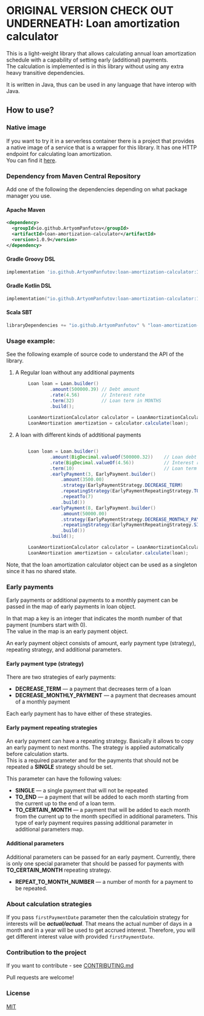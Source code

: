 # ORIGINAL VERSION CHECK OUT UNDERNEATH: Loan amortization calculator
This is a light-weight library that allows calculating annual loan amortization schedule with a capability of setting early (additional) payments. </br>
The calculation is implemented is in this library without using any extra heavy transitive dependencies.

It is written in Java, thus can be used in any language that have interop with Java.

## How to use?
### Native image
If you want to try it in a serverless container there is a project that provides a native image of a service that is a wrapper for this library. It has one HTTP endpoint for calculating loan amortization.
</br> 
You can find it [here](https://github.com/ArtyomPanfutov/loan-amortization-calculator-service).
### Dependency from Maven Central Repository
Add one of the following the dependencies depending on what package manager you use.
#### Apache Maven
```xml
<dependency>
  <groupId>io.github.ArtyomPanfutov</groupId>
  <artifactId>loan-amortization-calculator</artifactId>
  <version>1.0.9</version>
</dependency>
```

#### Gradle Groovy DSL
```Groovy
implementation 'io.github.ArtyomPanfutov:loan-amortization-calculator:1.0.9'
```

#### Gradle Kotlin DSL
```Kotlin
implementation("io.github.ArtyomPanfutov:loan-amortization-calculator:1.0.9")
```

#### Scala SBT
```Scala
libraryDependencies += "io.github.ArtyomPanfutov" % "loan-amortization-calculator" % "1.0.9"
```

### Usage example:
See the following example of source code to understand the API of the library.

1. A Regular loan without any additional payments
```java
        Loan loan = Loan.builder()
                .amount(500000.39) // Debt amount
                .rate(4.56)        // Interest rate
                .term(32)          // Loan term in MONTHS
                .build();
                
        LoanAmortizationCalculator calculator = LoanAmortizationCalculatorFactory.create();
        LoanAmortization amortization = calculator.calculate(loan);

```
2. A loan with different kinds of addtitional payments 
```java

        Loan loan = Loan.builder()
                .amount(BigDecimal.valueOf(500000.32))    // Loan debt
                .rate(BigDecimal.valueOf(4.56))           // Interest rate
                .term(10)                                 // Loan term in MONTHS
                .earlyPayment(3, EarlyPayment.builder()
                    .amount(3500.00)
                    .strategy(EarlyPaymentStrategy.DECREASE_TERM)
                    .repeatingStrategy(EarlyPaymentRepeatingStrategy.TO_CERTAIN_MONTH)  
                    .repeatTo(7)
                    .build())
                .earlyPayment(8, EarlyPayment.builder()
                    .amount(50000.00)
                    .strategy(EarlyPaymentStrategy.DECREASE_MONTHLY_PAYMENT)
                    .repeatingStrategy(EarlyPaymentRepeatingStrategy.SINGLE)
                    .build())
                .build();

        LoanAmortizationCalculator calculator = LoanAmortizationCalculatorFactory.create();
        LoanAmortization amortization = calculator.calculate(loan);

```

Note, that the loan amortization calculator object can be used as a singleton since it has no shared state. 

### Early payments
Early payments or additional payments to a monthly payment can be passed in the map of early payments in loan object.</br>

In that map a key is an integer that indicates the month number of that payment (numbers start with 0). <br>
The value in the map is an early payment object. </br>

An early payment object consists of amount, early payment type (strategy), repeating strategy, and additional parameters.

#### Early payment type (strategy)
There are two strategies of early payments:
* **DECREASE_TERM** — a payment that decreases term of a loan
* **DECREASE_MONTHLY_PAYMENT** — a payment that decreases amount of a monthly payment

Each early payment has to have either of these strategies. </br>

#### Early payment repeating strategies
An early payment can have a repeating strategy. Basically it allows to copy an early payment to next months.
The strategy is applied automatically before calculation starts. </br>
This is a required parameter and for the payments that should not be repeated a **SINGLE** strategy should be set.

This parameter can have the following values:
* **SINGLE** — a single payment that will not be repeated
* **TO_END** — a payment that will be added to each month starting from the current up to the end of a loan term.
* **TO_CERTAIN_MONTH** — a payment that will be added to each month from the current up to the month specified in additional parameters.
This type of early payment requires passing additional parameter in additional parameters map.

#### Additional parameters
Additional parameters can be passed for an early payment. 
Currently, there is only one special parameter that should be passed for payments with **TO_CERTAIN_MONTH** repeating strategy.
* **REPEAT_TO_MONTH_NUMBER** — a number of month for a payment to be repeated.

### About calculation strategies 
If you pass ```firstPaymentDate``` parameter then the calculatioin strategy for interests will be _**actual/actual**_. That means the actual number of days in a month and in a year will be used to get accrued interest. Therefore, you will get different interest value with provided ```firstPaymentDate```.

### Contribution to the project
If you want to contribute - see [CONTRIBUTING.md](CONTRIBUTING.md)

Pull requests are welcome! 

### License
[MIT](LICENSE)
